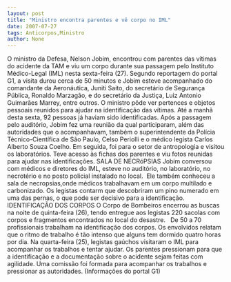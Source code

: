 ```yaml
---
layout: post
title: "Ministro encontra parentes e vê corpo no IML"
date: 2007-07-27
tags: Anticorpos,Ministro
author: None
---
```

O ministro da Defesa, Nelson Jobim, encontrou com parentes das v&iacute;timas do acidente da TAM e viu um corpo durante sua passagem pelo Instituto M&eacute;dico-Legal (IML) nesta sexta-feira (27). 
Segundo reportagem do portal G1, a visita durou cerca de 50 minutos e Jobim esteve acompanhado do comandante da Aeron&aacute;utica, Juniti Saito, do secret&aacute;rio de Seguran&ccedil;a P&uacute;blica, Ronaldo Marzag&atilde;o, e do secret&aacute;rio da Justi&ccedil;a, Luiz Antonio Guimar&atilde;es Marrey, entre outros. 
O ministro p&ocirc;de ver pertences e objetos pessoais reunidos para ajudar na identifica&ccedil;&atilde;o das v&iacute;timas. At&eacute; a manh&atilde; desta sexta, 92 pessoas j&aacute; haviam sido identificadas. 
Ap&oacute;s a passagem pelo audit&oacute;rio, Jobim fez uma reuni&atilde;o da qual participaram, al&eacute;m das autoridades que o acompanhavam, tamb&eacute;m o superintendente da Pol&iacute;cia T&eacute;cnico-Cient&iacute;fica de S&atilde;o Paulo, Celso Periolli e o m&eacute;dico legista Carlos Alberto Souza Coelho. 
Em seguida, foi para o setor de antropologia e visitou os laborat&oacute;rios. Teve acesso &agrave;s fichas dos parentes e viu fotos reunidas para ajudar nas identifica&ccedil;&otilde;es. 
SALA DE NECR&oacute;PSIAS
Jobim conversou com m&eacute;dicos e diretores do IML, esteve no audit&oacute;rio, no laborat&oacute;rio, no necrot&eacute;rio e no posto policial instalado no local.&nbsp; 
Ele tamb&eacute;m conheceu a sala de necropsias,onde m&eacute;dicos trabalhavam em um corpo multilado e carbonizado. Os legistas contarm que descobriram um pino numerado em uma das pernas, o que pode ser decisivo para a identifica&ccedil;&atilde;o. 
IDENTIFICA&Ccedil;&Atilde;O DOS CORPOS
O Corpo de Bombeiros encerrou as buscas na noite de quinta-feira (26), tendo entregue aos legistas 220 sacolas com corpos e fragmentos encontrados no local do desastre.&nbsp;&nbsp; 
De 50 a 70 profissionais trabalham na identifica&ccedil;&atilde;o dos corpos. Os envolvidos relatam que o ritmo de trabalho &eacute; t&atilde;o intenso que alguns tem dormido quatro horas por dia. Na quarta-feira (25), legistas ga&uacute;chos visitaram o IML para acompanhar os trabalhos e tentar ajudar. 
Os parentes pressionam para que a identifica&ccedil;&atilde;o e a documenta&ccedil;&atilde;o sobre o acidente sejam feitas com agilidade. Uma comiss&atilde;o foi formada para acompanhar os trabalhos e pressionar as autoridades.
(Informa&ccedil;&otilde;es do portal G1) 
